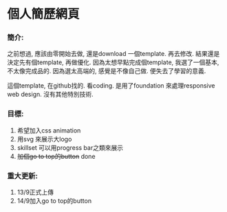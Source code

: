 # 個人簡歷網頁

### 簡介:
之前想過, 應該由零開始去做, 還是download 一個template. 再去修改. 結果還是決定先有個template, 再做優化. 因為太想早點完成個template, 我選了一個基本,不太像完成品的. 因為選太高端的, 感覺是不像自己做. 便失去了學習的意義.  
  
這個template, 在github找的. 看coding. 是用了foundation 來處理responsive web design. 沒有其他特別技術.  
  
### 目標:  
1. 希望加入css animation
1. 用svg 來展示大logo
1. skillset 可以用progress bar之類來展示
1. ~~加個go to top的button~~ done

### 重大更新:
1. 13/9正式上傳
1. 14/9加入go to top的button

